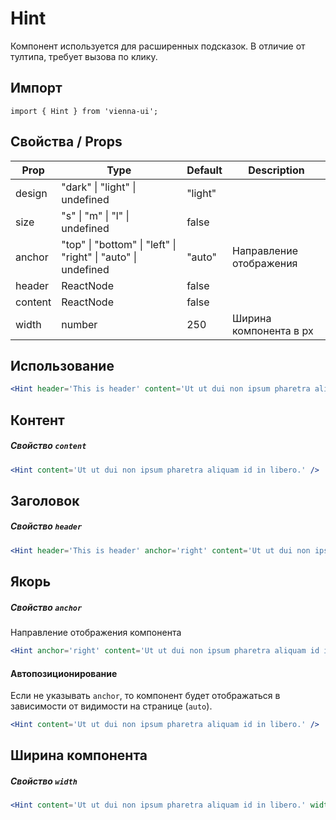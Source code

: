 # Hint

Компонент используется для расширенных подсказок. В отличие от тултипа, требует вызова по клику.

## Импорт

```
import { Hint } from 'vienna-ui';
```

## Свойства / Props

| Prop    | Type                                                          | Default | Description             |
| ------- | ------------------------------------------------------------- | ------- | ----------------------- |
| design  | "dark" \| "light" \| undefined                                | "light" |
| size    | "s" \| "m" \| "l" \| undefined                                | false   |
| anchor  | "top" \| "bottom" \| "left" \| "right" \| "auto" \| undefined | "auto"  | Направление отображения |
| header  | ReactNode                                                     | false   |
| content | ReactNode                                                     | false   |
| width   | number                                                        | 250     | Ширина компонента в px  |

## Использование

```jsx
<Hint header='This is header' content='Ut ut dui non ipsum pharetra aliquam id in libero.' />
```

## Контент

##### Свойство `content`

```jsx
<Hint content='Ut ut dui non ipsum pharetra aliquam id in libero.' />
```

## Заголовок

##### Свойство `header`

```jsx
<Hint header='This is header' anchor='right' content='Ut ut dui non ipsum pharetra aliquam id in libero.' />
```

## Якорь

##### Свойство `anchor`

Направление отображения компонента

```jsx
<Hint anchor='right' content='Ut ut dui non ipsum pharetra aliquam id in libero.' />
```

#### Автопозиционирование

Если не указывать `anchor`, то компонент будет отображаться в зависимости от видимости на странице (`auto`).

```jsx
<Hint content='Ut ut dui non ipsum pharetra aliquam id in libero.' />
```

## Ширина компонента

##### Свойство `width`

```jsx
<Hint content='Ut ut dui non ipsum pharetra aliquam id in libero.' width={100} />
```

